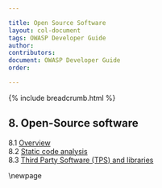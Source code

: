 ```yaml
---

title: Open Source Software
layout: col-document
tags: OWASP Developer Guide
author:
contributors:
document: OWASP Developer Guide
order:

---
```


{% include breadcrumb.html %}
## 8. Open-Source software
8.1 [Overview](#open-source-software-overview)  
8.2 [Static code analysis](#static-code-analysis)  
8.3 [Third Party Software (TPS) and libraries](#third-party-software-and-libraries)  

\newpage
